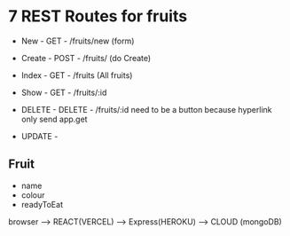# 7 REST Routes for fruits

* New - GET - /fruits/new  (form)
* Create - POST - /fruits/ (do Create)
* Index - GET - /fruits (All fruits)
* Show - GET - /fruits/:id 

* DELETE - DELETE - /fruits/:id 
    need to be a button because hyperlink only send app.get
* UPDATE - 

## Fruit

- name
- colour
- readyToEat

browser --> REACT(VERCEL) --> Express(HEROKU) --> CLOUD (mongoDB)
